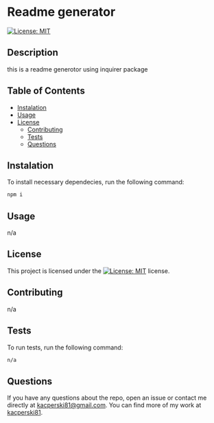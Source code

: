 # Readme generator
  [![License: MIT](https://img.shields.io/badge/License-MIT-yellow.svg)](https://opensource.org/licenses/MIT)
  ## Description
  this is a readme generotor using inquirer package
  ## Table of Contents
  - [Instalation](#instalation)
  - [Usage](#usage)
  - [License](#license)
    - [Contributing](#contributing)
    - [Tests](#tests)
    - [Questions](#questions)

## Instalation

To install necessary dependecies, run the following command:

```bash
npm i
```

## Usage

n/a

## License

This project is licensed under the [![License: MIT](https://img.shields.io/badge/License-MIT-yellow.svg)](https://opensource.org/licenses/MIT) license.

## Contributing

n/a

## Tests

To run tests, run the following command:

```bash
n/a
```

## Questions

If you have any questions about the repo, open an issue or contact me directly at <kacperski81@gmail.com>.
You can find more of my work at [kacperski81](https://github.com/kacperski81).
